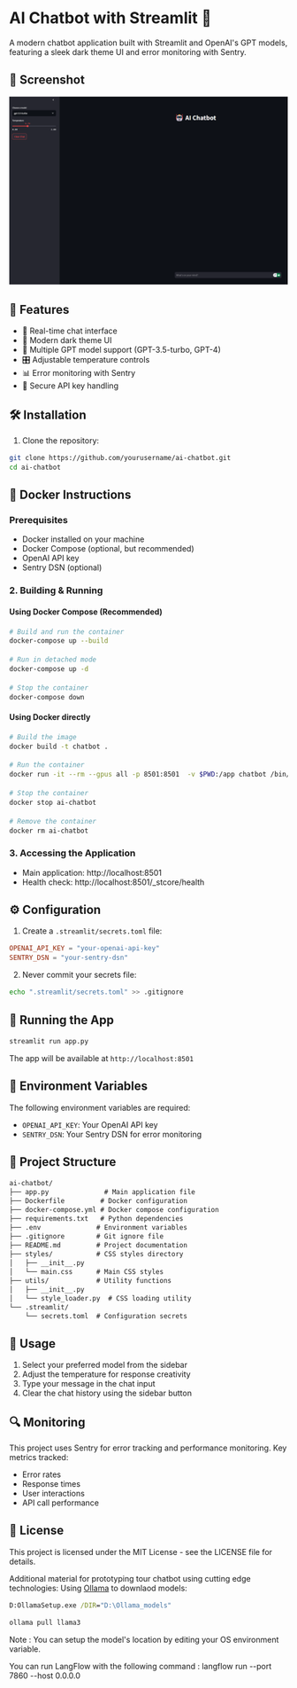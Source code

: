 # AI Chatbot with Streamlit 🤖

A modern chatbot application built with Streamlit and OpenAI's GPT models, featuring a sleek dark theme UI and error monitoring with Sentry.

## 📸 Screenshot

![AI Chatbot Interface](assets/SS.png)

## 🚀 Features

- 💬 Real-time chat interface
- 🎨 Modern dark theme UI
- 🔄 Multiple GPT model support (GPT-3.5-turbo, GPT-4)
- 🎛️ Adjustable temperature controls
- 📊 Error monitoring with Sentry
- 🔐 Secure API key handling

## 🛠️ Installation

1. Clone the repository:

``` bash
git clone https://github.com/yourusername/ai-chatbot.git
cd ai-chatbot
```

## 🐳 Docker Instructions

### Prerequisites
- Docker installed on your machine
- Docker Compose (optional, but recommended)
- OpenAI API key
- Sentry DSN (optional)

### 2. Building & Running

#### Using Docker Compose (Recommended)
```bash
# Build and run the container
docker-compose up --build

# Run in detached mode
docker-compose up -d

# Stop the container
docker-compose down
```

#### Using Docker directly
```bash
# Build the image
docker build -t chatbot .

# Run the container
docker run -it --rm --gpus all -p 8501:8501  -v $PWD:/app chatbot /bin/bash

# Stop the container
docker stop ai-chatbot

# Remove the container
docker rm ai-chatbot
```

### 3. Accessing the Application
- Main application: http://localhost:8501
- Health check: http://localhost:8501/_stcore/health


## ⚙️ Configuration

1. Create a `.streamlit/secrets.toml` file:
```toml
OPENAI_API_KEY = "your-openai-api-key"
SENTRY_DSN = "your-sentry-dsn"
```

2. Never commit your secrets file:
``` bash
echo ".streamlit/secrets.toml" >> .gitignore
```

## 🚀 Running the App

``` bash
streamlit run app.py
```

The app will be available at `http://localhost:8501`

## 🔧 Environment Variables

The following environment variables are required:

- `OPENAI_API_KEY`: Your OpenAI API key
- `SENTRY_DSN`: Your Sentry DSN for error monitoring

## 📁 Project Structure

```
ai-chatbot/
├── app.py              # Main application file
├── Dockerfile         # Docker configuration
├── docker-compose.yml # Docker compose configuration
├── requirements.txt   # Python dependencies
├── .env              # Environment variables
├── .gitignore        # Git ignore file
├── README.md         # Project documentation
├── styles/           # CSS styles directory
│   ├── __init__.py
│   └── main.css      # Main CSS styles
├── utils/            # Utility functions
│   ├── __init__.py
│   └── style_loader.py  # CSS loading utility
└── .streamlit/
    └── secrets.toml  # Configuration secrets
```
## 🎯 Usage

1. Select your preferred model from the sidebar
2. Adjust the temperature for response creativity
3. Type your message in the chat input
4. Clear the chat history using the sidebar button

## 🔍 Monitoring

This project uses Sentry for error tracking and performance monitoring. Key metrics tracked:

- Error rates
- Response times
- User interactions
- API call performance


## 📝 License

This project is licensed under the MIT License - see the LICENSE file for details.




Additional material for prototyping tour chatbot using cutting edge technologies: 
Using [Ollama](https://ollama.ai/) to downlaod models:

``` cmd
D:OllamaSetup.exe /DIR="D:\Ollama_models"
```

``` powershell
ollama pull llama3
```
Note : You can setup the model's location by editing your OS environment variable.

You can run LangFlow with the following command : 
langflow run --port 7860 --host 0.0.0.0
```

